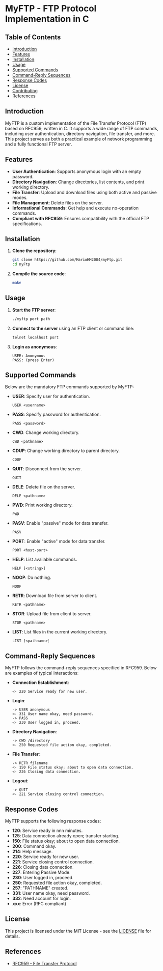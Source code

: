 # MyFTP - FTP Protocol Implementation in C

## Table of Contents
- [Introduction](#introduction)
- [Features](#features)
- [Installation](#installation)
- [Usage](#usage)
- [Supported Commands](#supported-commands)
- [Command-Reply Sequences](#command-reply-sequences)
- [Response Codes](#response-codes)
- [License](#license)
- [Contributing](#contributing)
- [References](#references)

## Introduction
MyFTP is a custom implementation of the File Transfer Protocol (FTP) based on RFC959, written in C. It supports a wide range of FTP commands, including user authentication, directory navigation, file transfer, and more. This project serves as both a practical example of network programming and a fully functional FTP server.

## Features
- **User Authentication**: Supports anonymous login with an empty password.
- **Directory Navigation**: Change directories, list contents, and print working directory.
- **File Transfer**: Upload and download files using both active and passive modes.
- **File Management**: Delete files on the server.
- **Informational Commands**: Get help and execute no-operation commands.
- **Compliant with RFC959**: Ensures compatibility with the official FTP specifications.

## Installation

1. **Clone the repository**:
    ```bash
    git clone https://github.com/MarioHM2004/myFtp.git
    cd myFtp
    ```

2. **Compile the source code**:
    ```bash
    make
    ```

## Usage

1. **Start the FTP server**:
    ```bash
    ./myftp port path
    ```

2. **Connect to the server** using an FTP client or command line:
    ```bash
    telnet localhost port
    ```

3. **Login as anonymous**:
    ```
    USER: Anonymous
    PASS: (press Enter)
    ```

## Supported Commands

Below are the mandatory FTP commands supported by MyFTP:

- **USER**: Specify user for authentication.
    ```
    USER <username>
    ```
- **PASS**: Specify password for authentication.
    ```
    PASS <password>
    ```
- **CWD**: Change working directory.
    ```
    CWD <pathname>
    ```
- **CDUP**: Change working directory to parent directory.
    ```
    CDUP
    ```
- **QUIT**: Disconnect from the server.
    ```
    QUIT
    ```
- **DELE**: Delete file on the server.
    ```
    DELE <pathname>
    ```
- **PWD**: Print working directory.
    ```
    PWD
    ```
- **PASV**: Enable "passive" mode for data transfer.
    ```
    PASV
    ```
- **PORT**: Enable "active" mode for data transfer.
    ```
    PORT <host-port>
    ```
- **HELP**: List available commands.
    ```
    HELP [<string>]
    ```
- **NOOP**: Do nothing.
    ```
    NOOP
    ```
- **RETR**: Download file from server to client.
    ```
    RETR <pathname>
    ```
- **STOR**: Upload file from client to server.
    ```
    STOR <pathname>
    ```
- **LIST**: List files in the current working directory.
    ```
    LIST [<pathname>]
    ```

## Command-Reply Sequences

MyFTP follows the command-reply sequences specified in RFC959. Below are examples of typical interactions:

- **Connection Establishment**:
    ```
    <- 220 Service ready for new user.
    ```

- **Login**:
    ```
    -> USER anonymous
    <- 331 User name okay, need password.
    -> PASS 
    <- 230 User logged in, proceed.
    ```

- **Directory Navigation**:
    ```
    -> CWD /directory
    <- 250 Requested file action okay, completed.
    ```

- **File Transfer**:
    ```
    -> RETR filename
    <- 150 File status okay; about to open data connection.
    <- 226 Closing data connection.
    ```

- **Logout**:
    ```
    -> QUIT
    <- 221 Service closing control connection.
    ```

## Response Codes

MyFTP supports the following response codes:

- **120**: Service ready in nnn minutes.
- **125**: Data connection already open; transfer starting.
- **150**: File status okay; about to open data connection.
- **200**: Command okay.
- **214**: Help message.
- **220**: Service ready for new user.
- **221**: Service closing control connection.
- **226**: Closing data connection.
- **227**: Entering Passive Mode.
- **230**: User logged in, proceed.
- **250**: Requested file action okay, completed.
- **257**: "PATHNAME" created.
- **331**: User name okay, need password.
- **332**: Need account for login.
- **xxx**: Error (RFC compliant)

## License

This project is licensed under the MIT License - see the [LICENSE](LICENSE) file for details.

## References

- [RFC959 - File Transfer Protocol](https://tools.ietf.org/html/rfc959)
